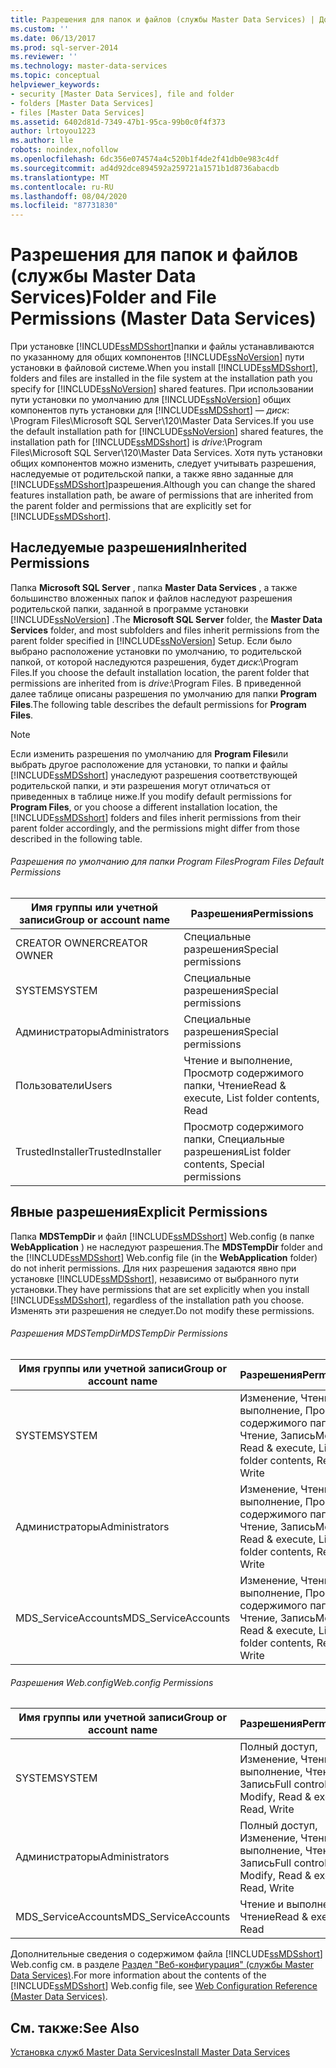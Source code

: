 ```yaml
---
title: Разрешения для папок и файлов (службы Master Data Services) | Документы Майкрософт
ms.custom: ''
ms.date: 06/13/2017
ms.prod: sql-server-2014
ms.reviewer: ''
ms.technology: master-data-services
ms.topic: conceptual
helpviewer_keywords:
- security [Master Data Services], file and folder
- folders [Master Data Services]
- files [Master Data Services]
ms.assetid: 6402d81d-7349-47b1-95ca-99b0c0f4f373
author: lrtoyou1223
ms.author: lle
robots: noindex,nofollow
ms.openlocfilehash: 6dc356e074574a4c520b1f4de2f41db0e983c4df
ms.sourcegitcommit: ad4d92dce894592a259721a1571b1d8736abacdb
ms.translationtype: MT
ms.contentlocale: ru-RU
ms.lasthandoff: 08/04/2020
ms.locfileid: "87731830"
---
```

# <a name="folder-and-file-permissions-master-data-services"></a><span data-ttu-id="81cee-102">Разрешения для папок и файлов (службы Master Data Services)</span><span class="sxs-lookup"><span data-stu-id="81cee-102">Folder and File Permissions (Master Data Services)</span></span>
  <span data-ttu-id="81cee-103">При установке [!INCLUDE[ssMDSshort](../includes/ssmdsshort-md.md)]папки и файлы устанавливаются по указанному для общих компонентов [!INCLUDE[ssNoVersion](../includes/ssnoversion-md.md)] пути установки в файловой системе.</span><span class="sxs-lookup"><span data-stu-id="81cee-103">When you install [!INCLUDE[ssMDSshort](../includes/ssmdsshort-md.md)], folders and files are installed in the file system at the installation path you specify for [!INCLUDE[ssNoVersion](../includes/ssnoversion-md.md)] shared features.</span></span> <span data-ttu-id="81cee-104">При использовании пути установки по умолчанию для [!INCLUDE[ssNoVersion](../includes/ssnoversion-md.md)] общих компонентов путь установки для [!INCLUDE[ssMDSshort](../includes/ssmdsshort-md.md)] — *диск*: \Program Files\Microsoft SQL Server\120\Master Data Services.</span><span class="sxs-lookup"><span data-stu-id="81cee-104">If you use the default installation path for [!INCLUDE[ssNoVersion](../includes/ssnoversion-md.md)] shared features, the installation path for [!INCLUDE[ssMDSshort](../includes/ssmdsshort-md.md)] is *drive*:\Program Files\Microsoft SQL Server\120\Master Data Services.</span></span> <span data-ttu-id="81cee-105">Хотя путь установки общих компонентов можно изменить, следует учитывать разрешения, наследуемые от родительской папки, а также явно заданные для [!INCLUDE[ssMDSshort](../includes/ssmdsshort-md.md)]разрешения.</span><span class="sxs-lookup"><span data-stu-id="81cee-105">Although you can change the shared features installation path, be aware of permissions that are inherited from the parent folder and permissions that are explicitly set for [!INCLUDE[ssMDSshort](../includes/ssmdsshort-md.md)].</span></span>  
  
## <a name="inherited-permissions"></a><span data-ttu-id="81cee-106">Наследуемые разрешения</span><span class="sxs-lookup"><span data-stu-id="81cee-106">Inherited Permissions</span></span>  
 <span data-ttu-id="81cee-107">Папка **Microsoft SQL Server** , папка **Master Data Services** , а также большинство вложенных папок и файлов наследуют разрешения родительской папки, заданной в программе установки [!INCLUDE[ssNoVersion](../includes/ssnoversion-md.md)] .</span><span class="sxs-lookup"><span data-stu-id="81cee-107">The **Microsoft SQL Server** folder, the **Master Data Services** folder, and most subfolders and files inherit permissions from the parent folder specified in [!INCLUDE[ssNoVersion](../includes/ssnoversion-md.md)] Setup.</span></span> <span data-ttu-id="81cee-108">Если было выбрано расположение установки по умолчанию, то родительской папкой, от которой наследуются разрешения, будет *диск*:\Program Files.</span><span class="sxs-lookup"><span data-stu-id="81cee-108">If you choose the default installation location, the parent folder that permissions are inherited from is *drive*:\Program Files.</span></span> <span data-ttu-id="81cee-109">В приведенной далее таблице описаны разрешения по умолчанию для папки **Program Files**.</span><span class="sxs-lookup"><span data-stu-id="81cee-109">The following table describes the default permissions for **Program Files**.</span></span>  
  
> [!NOTE]  
>  <span data-ttu-id="81cee-110">Если изменить разрешения по умолчанию для **Program Files**или выбрать другое расположение для установки, то папки и файлы [!INCLUDE[ssMDSshort](../includes/ssmdsshort-md.md)] унаследуют разрешения соответствующей родительской папки, и эти разрешения могут отличаться от приведенных в таблице ниже.</span><span class="sxs-lookup"><span data-stu-id="81cee-110">If you modify default permissions for **Program Files**, or you choose a different installation location, the [!INCLUDE[ssMDSshort](../includes/ssmdsshort-md.md)] folders and files inherit permissions from their parent folder accordingly, and the permissions might differ from those described in the following table.</span></span>  
  
###### <a name="program-files-default-permissions"></a><span data-ttu-id="81cee-111">Разрешения по умолчанию для папки Program Files</span><span class="sxs-lookup"><span data-stu-id="81cee-111">Program Files Default Permissions</span></span>  
  
|<span data-ttu-id="81cee-112">Имя группы или учетной записи</span><span class="sxs-lookup"><span data-stu-id="81cee-112">Group or account name</span></span>|<span data-ttu-id="81cee-113">Разрешения</span><span class="sxs-lookup"><span data-stu-id="81cee-113">Permissions</span></span>|  
|---------------------------|-----------------|  
|<span data-ttu-id="81cee-114">CREATOR OWNER</span><span class="sxs-lookup"><span data-stu-id="81cee-114">CREATOR OWNER</span></span>|<span data-ttu-id="81cee-115">Специальные разрешения</span><span class="sxs-lookup"><span data-stu-id="81cee-115">Special permissions</span></span>|  
|<span data-ttu-id="81cee-116">SYSTEM</span><span class="sxs-lookup"><span data-stu-id="81cee-116">SYSTEM</span></span>|<span data-ttu-id="81cee-117">Специальные разрешения</span><span class="sxs-lookup"><span data-stu-id="81cee-117">Special permissions</span></span>|  
|<span data-ttu-id="81cee-118">Администраторы</span><span class="sxs-lookup"><span data-stu-id="81cee-118">Administrators</span></span>|<span data-ttu-id="81cee-119">Специальные разрешения</span><span class="sxs-lookup"><span data-stu-id="81cee-119">Special permissions</span></span>|  
|<span data-ttu-id="81cee-120">Пользователи</span><span class="sxs-lookup"><span data-stu-id="81cee-120">Users</span></span>|<span data-ttu-id="81cee-121">Чтение и выполнение, Просмотр содержимого папки, Чтение</span><span class="sxs-lookup"><span data-stu-id="81cee-121">Read & execute, List folder contents, Read</span></span>|  
|<span data-ttu-id="81cee-122">TrustedInstaller</span><span class="sxs-lookup"><span data-stu-id="81cee-122">TrustedInstaller</span></span>|<span data-ttu-id="81cee-123">Просмотр содержимого папки, Специальные разрешения</span><span class="sxs-lookup"><span data-stu-id="81cee-123">List folder contents, Special permissions</span></span>|  
  
## <a name="explicit-permissions"></a><span data-ttu-id="81cee-124">Явные разрешения</span><span class="sxs-lookup"><span data-stu-id="81cee-124">Explicit Permissions</span></span>  
 <span data-ttu-id="81cee-125">Папка **MDSTempDir** и файл [!INCLUDE[ssMDSshort](../includes/ssmdsshort-md.md)] Web.config (в папке **WebApplication** ) не наследуют разрешения.</span><span class="sxs-lookup"><span data-stu-id="81cee-125">The **MDSTempDir** folder and the [!INCLUDE[ssMDSshort](../includes/ssmdsshort-md.md)] Web.config file (in the **WebApplication** folder) do not inherit permissions.</span></span> <span data-ttu-id="81cee-126">Для них разрешения задаются явно при установке [!INCLUDE[ssMDSshort](../includes/ssmdsshort-md.md)], независимо от выбранного пути установки.</span><span class="sxs-lookup"><span data-stu-id="81cee-126">They have permissions that are set explicitly when you install [!INCLUDE[ssMDSshort](../includes/ssmdsshort-md.md)], regardless of the installation path you choose.</span></span> <span data-ttu-id="81cee-127">Изменять эти разрешения не следует.</span><span class="sxs-lookup"><span data-stu-id="81cee-127">Do not modify these permissions.</span></span>  
  
###### <a name="mdstempdir-permissions"></a><span data-ttu-id="81cee-128">Разрешения MDSTempDir</span><span class="sxs-lookup"><span data-stu-id="81cee-128">MDSTempDir Permissions</span></span>  
  
|<span data-ttu-id="81cee-129">Имя группы или учетной записи</span><span class="sxs-lookup"><span data-stu-id="81cee-129">Group or account name</span></span>|<span data-ttu-id="81cee-130">Разрешения</span><span class="sxs-lookup"><span data-stu-id="81cee-130">Permissions</span></span>|  
|---------------------------|-----------------|  
|<span data-ttu-id="81cee-131">SYSTEM</span><span class="sxs-lookup"><span data-stu-id="81cee-131">SYSTEM</span></span>|<span data-ttu-id="81cee-132">Изменение, Чтение и выполнение, Просмотр содержимого папки, Чтение, Запись</span><span class="sxs-lookup"><span data-stu-id="81cee-132">Modify, Read & execute, List folder contents, Read, Write</span></span>|  
|<span data-ttu-id="81cee-133">Администраторы</span><span class="sxs-lookup"><span data-stu-id="81cee-133">Administrators</span></span>|<span data-ttu-id="81cee-134">Изменение, Чтение и выполнение, Просмотр содержимого папки, Чтение, Запись</span><span class="sxs-lookup"><span data-stu-id="81cee-134">Modify, Read & execute, List folder contents, Read, Write</span></span>|  
|<span data-ttu-id="81cee-135">MDS_ServiceAccounts</span><span class="sxs-lookup"><span data-stu-id="81cee-135">MDS_ServiceAccounts</span></span>|<span data-ttu-id="81cee-136">Изменение, Чтение и выполнение, Просмотр содержимого папки, Чтение, Запись</span><span class="sxs-lookup"><span data-stu-id="81cee-136">Modify, Read & execute, List folder contents, Read, Write</span></span>|  
  
###### <a name="webconfig-permissions"></a><span data-ttu-id="81cee-137">Разрешения Web.config</span><span class="sxs-lookup"><span data-stu-id="81cee-137">Web.config Permissions</span></span>  
  
|<span data-ttu-id="81cee-138">Имя группы или учетной записи</span><span class="sxs-lookup"><span data-stu-id="81cee-138">Group or account name</span></span>|<span data-ttu-id="81cee-139">Разрешения</span><span class="sxs-lookup"><span data-stu-id="81cee-139">Permissions</span></span>|  
|---------------------------|-----------------|  
|<span data-ttu-id="81cee-140">SYSTEM</span><span class="sxs-lookup"><span data-stu-id="81cee-140">SYSTEM</span></span>|<span data-ttu-id="81cee-141">Полный доступ, Изменение, Чтение и выполнение, Чтение, Запись</span><span class="sxs-lookup"><span data-stu-id="81cee-141">Full control, Modify, Read & execute, Read, Write</span></span>|  
|<span data-ttu-id="81cee-142">Администраторы</span><span class="sxs-lookup"><span data-stu-id="81cee-142">Administrators</span></span>|<span data-ttu-id="81cee-143">Полный доступ, Изменение, Чтение и выполнение, Чтение, Запись</span><span class="sxs-lookup"><span data-stu-id="81cee-143">Full control, Modify, Read & execute, Read, Write</span></span>|  
|<span data-ttu-id="81cee-144">MDS_ServiceAccounts</span><span class="sxs-lookup"><span data-stu-id="81cee-144">MDS_ServiceAccounts</span></span>|<span data-ttu-id="81cee-145">Чтение и выполнение, Чтение</span><span class="sxs-lookup"><span data-stu-id="81cee-145">Read & execute, Read</span></span>|  
  
 <span data-ttu-id="81cee-146">Дополнительные сведения о содержимом файла [!INCLUDE[ssMDSshort](../includes/ssmdsshort-md.md)] Web.config см. в разделе [Раздел "Веб-конфигурация" (службы Master Data Services)](web-configuration-reference-master-data-services.md).</span><span class="sxs-lookup"><span data-stu-id="81cee-146">For more information about the contents of the [!INCLUDE[ssMDSshort](../includes/ssmdsshort-md.md)] Web.config file, see [Web Configuration Reference &#40;Master Data Services&#41;](web-configuration-reference-master-data-services.md).</span></span>  
  
## <a name="see-also"></a><span data-ttu-id="81cee-147">См. также:</span><span class="sxs-lookup"><span data-stu-id="81cee-147">See Also</span></span>  
 [<span data-ttu-id="81cee-148">Установка служб Master Data Services</span><span class="sxs-lookup"><span data-stu-id="81cee-148">Install Master Data Services</span></span>](install-windows/install-master-data-services.md)  
  
  
